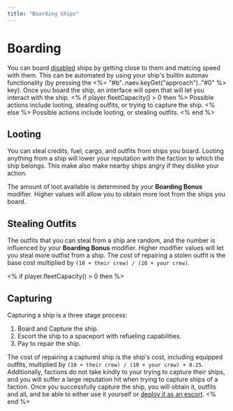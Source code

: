 ```yaml
---
title: "Boarding Ships"
---
```

# Boarding

You can board [disabled](mechanics/damage) ships by getting close to them and matcing speed with them.
This can be automated by using your ship's builtin autonav functionality (by pressing the <%= "#b"..naev.keyGet("approach").."#0" %> key).
Once you board the ship, an interface will open that will let you interact with the ship.
<% if player.fleetCapacity() > 0 then %>
Possible actions include looting, stealing outfits, or trying to capture the ship.
<% else %>
Possible actions include looting, or stealing outfits.
<% end %>

## Looting

You can steal credits, fuel, cargo, and outfits from ships you board.
Looting anything from a ship will lower your reputation with the faction to which the ship belongs.
This make also make nearby ships angry if they dislike your action.

The amount of loot available is determined by your **Boarding Bonus** modifier.
Higher values will allow you to obtain more loot from the ships you board.

## Stealing Outfits

The outfits that you can steal from a ship are random, and the number is influenced by your **Boarding Bonus** modifier.
Higher modifier values will let you steal more outfist from a ship.
The cost of repairing a stolen outfit is the base cost multiplied by `(10 + their crew) / (10 + your crew)`.

<% if player.fleetCapacity() > 0 then %>
## Capturing

Capturing a ship is a three stage process:

1. Board and Capture the ship.
1. Escort the ship to a spaceport with refueling capabilities.
1. Pay to repair the ship.

The cost of repairing a captured ship is the ship's cost, including equipped outfits, multiplied by `(10 + their crew) / (10 + your crew) + 0.25`.
Additionally, factions do not take kindly to your trying to capture their ships, and you will suffer a large reputation hit when trying to capture ships of a faction.
Once you successfully capture the ship, you will obtain it, outfits and all, and be able to either use it yourself or [deploy it as an escort](mechanics/playerfleet).
<% end %>
